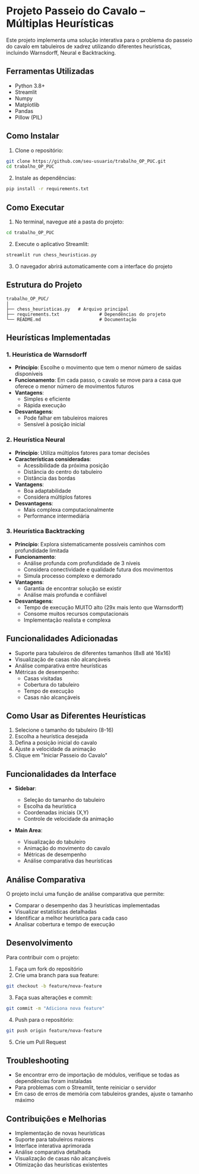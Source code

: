 # Projeto Passeio do Cavalo – Múltiplas Heurísticas

Este projeto implementa uma solução interativa para o problema do passeio do cavalo em tabuleiros de xadrez utilizando diferentes heurísticas, incluindo Warnsdorff, Neural e Backtracking.

## Ferramentas Utilizadas

- Python 3.8+
- Streamlit
- Numpy
- Matplotlib
- Pandas
- Pillow (PIL)

## Como Instalar

1. Clone o repositório:

```bash
git clone https://github.com/seu-usuario/trabalho_OP_PUC.git
cd trabalho_OP_PUC
```

2. Instale as dependências:

```bash
pip install -r requirements.txt
```

## Como Executar

1. No terminal, navegue até a pasta do projeto:

```bash
cd trabalho_OP_PUC
```

2. Execute o aplicativo Streamlit:

```bash
streamlit run chess_heuristicas.py
```

3. O navegador abrirá automaticamente com a interface do projeto

## Estrutura do Projeto

```
trabalho_OP_PUC/
│
├── chess_heuristicas.py   # Arquivo principal
├── requirements.txt               # Dependências do projeto
└── README.md                      # Documentação
```

## Heurísticas Implementadas

### 1. Heurística de Warnsdorff

- **Princípio**: Escolhe o movimento que tem o menor número de saídas disponíveis
- **Funcionamento**: Em cada passo, o cavalo se move para a casa que oferece o menor número de movimentos futuros
- **Vantagens**:
  - Simples e eficiente
  - Rápida execução
- **Desvantagens**:
  - Pode falhar em tabuleiros maiores
  - Sensível à posição inicial

### 2. Heurística Neural

- **Princípio**: Utiliza múltiplos fatores para tomar decisões
- **Características consideradas**:
  - Acessibilidade da próxima posição
  - Distância do centro do tabuleiro
  - Distância das bordas
- **Vantagens**:
  - Boa adaptabilidade
  - Considera múltiplos fatores
- **Desvantagens**:
  - Mais complexa computacionalmente
  - Performance intermediária

### 3. Heurística Backtracking

- **Princípio**: Explora sistematicamente possíveis caminhos com profundidade limitada
- **Funcionamento**:
  - Análise profunda com profundidade de 3 níveis
  - Considera conectividade e qualidade futura dos movimentos
  - Simula processo complexo e demorado
- **Vantagens**:
  - Garantia de encontrar solução se existir
  - Análise mais profunda e confiável
- **Desvantagens**:
  - Tempo de execução MUITO alto (29x mais lento que Warnsdorff)
  - Consome muitos recursos computacionais
  - Implementação realista e complexa

## Funcionalidades Adicionadas

- Suporte para tabuleiros de diferentes tamanhos (8x8 até 16x16)
- Visualização de casas não alcançáveis
- Análise comparativa entre heurísticas
- Métricas de desempenho:
  - Casas visitadas
  - Cobertura do tabuleiro
  - Tempo de execução
  - Casas não alcançáveis

## Como Usar as Diferentes Heurísticas

1. Selecione o tamanho do tabuleiro (8-16)
2. Escolha a heurística desejada
3. Defina a posição inicial do cavalo
4. Ajuste a velocidade da animação
5. Clique em "Iniciar Passeio do Cavalo"

## Funcionalidades da Interface

- **Sidebar**:

  - Seleção do tamanho do tabuleiro
  - Escolha da heurística
  - Coordenadas iniciais (X,Y)
  - Controle de velocidade da animação

- **Main Area**:
  - Visualização do tabuleiro
  - Animação do movimento do cavalo
  - Métricas de desempenho
  - Análise comparativa das heurísticas

## Análise Comparativa

O projeto inclui uma função de análise comparativa que permite:

- Comparar o desempenho das 3 heurísticas implementadas
- Visualizar estatísticas detalhadas
- Identificar a melhor heurística para cada caso
- Analisar cobertura e tempo de execução

## Desenvolvimento

Para contribuir com o projeto:

1. Faça um fork do repositório
2. Crie uma branch para sua feature:

```bash
git checkout -b feature/nova-feature
```

3. Faça suas alterações e commit:

```bash
git commit -m "Adiciona nova feature"
```

4. Push para o repositório:

```bash
git push origin feature/nova-feature
```

5. Crie um Pull Request

## Troubleshooting

- Se encontrar erro de importação de módulos, verifique se todas as dependências foram instaladas
- Para problemas com o Streamlit, tente reiniciar o servidor
- Em caso de erros de memória com tabuleiros grandes, ajuste o tamanho máximo

## Contribuições e Melhorias

- Implementação de novas heurísticas
- Suporte para tabuleiros maiores
- Interface interativa aprimorada
- Análise comparativa detalhada
- Visualização de casas não alcançáveis
- Otimização das heurísticas existentes

